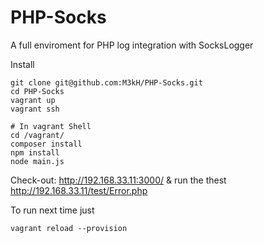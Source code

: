 PHP-Socks
=========

A full enviroment for PHP log integration with SocksLogger

Install
```
git clone git@github.com:M3kH/PHP-Socks.git
cd PHP-Socks
vagrant up
vagrant ssh

# In vagrant Shell
cd /vagrant/
composer install
npm install
node main.js
```

Check-out: http://192.168.33.11:3000/ & run the thest http://192.168.33.11/test/Error.php

To run next time just
```
vagrant reload --provision
```
